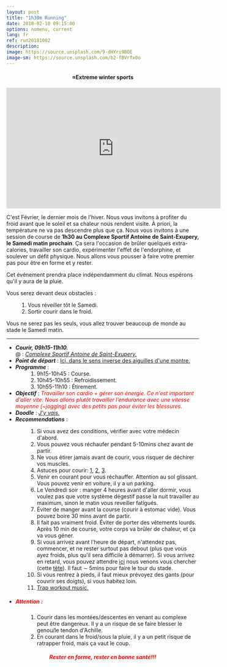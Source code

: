 ```yaml
---
layout: post
title: "1h30m Running"
date: 2018-02-10 09:15:00
options: nomenu, current
lang: fr
ref: run20181002
description: 
image: https://source.unsplash.com/9-dHYri9BOE
image-sm: https://source.unsplash.com/b2-fBVrfx0o
---
```

<center > <h4> &#8776;Extreme winter sports </h4> 
<iframe width="560" height="315" src="https://www.youtube.com/embed/Hzr07kLAW7A" frameborder="0" allow="autoplay; encrypted-media" allowfullscreen></iframe>
</center>

C'est Février, le dernier mois de l'hiver. Nous vous invitons à profiter du froid avant que le soleil et sa chaleur nous rendent visite. À priori, la température ne va pas descendre plus que ça. Nous vous invitons à une session de course de **1h30 au Complexe Sportif Antoine de Saint-Exupery, le Samedi matin prochain**. Ça sera l'occasion de brûler quelques extra-calories, travailler son cardio, expérimenter l'effet de l'endorphine, et soulever un défit physique. Nous allons vous pousser à faire votre premier pas pour être en forme et y rester.

Cet événement prendra place indépendamment du climat. Nous espérons qu'il y aura de la pluie.

Vous serez devant deux obstacles :
<ol style="padding-left: 4em;">
<li> Vous réveiller tôt le Samedi.
</li>
<li> Sortir courir dans le froid.
</li>
</ol>
Vous ne serez pas les seuls, vous allez trouver beaucoup de monde au stade le Samedi matin.

<hr>
<ul>
<li> <h5 style="display: inline;">Courir, 09h15-11h10.</h5>
  <br>
  @ : <a href="https://goo.gl/maps/yhADMzqGQNm"><i>Complexe Sportif Antoine de Saint-Exupery.</i></a></li>
  
<li> <h5 style="display: inline;">Point de départ</h5> : <a href="https://goo.gl/maps/TRHjZNXGhD62">Ici, dans le sens inverse des aiguilles d'une montre.</a></li>

<li><h5 style="display: inline;">Programme </h5>:
<ol style="padding-left: 4em;">
<li>9h15-10h45 : Course.</li>
<li>10h45-10h55 : Refroidissement.</li>
<li>10h55-11h10 : Étirement.</li>
</ol>
</li>
<li>
<h5 style="display: inline;">Objectif</h5> : <i><font color="red">Travailler son cardio + gérer son énergie. Ce n'est important d'aller vite. Nous allons plutôt travailler l’endurance avec une vitesse moyenne (~jogging) avec des petits pas pour éviter les blessures.</font></i>
</li>
<li>
<h5 style="display: inline;">Doodle</h5> : <a href="https://doodle.com/poll/dikqvgerna5rwh4p"> <i>J'y vais.</i></a>
</li>
<li>
<h5 style="display: inline;">Recommendations</h5> :
</li>
<ol style="padding-left: 4em;">
<li> Si vous avez des conditions, vérifier avec votre médecin d'abord.</li>
<li> Vous pouvez vous réchaufer pendant 5-10mins chez avant de partir.</li>
<li> Ne vous étirer jamais avant de courir, vous risquer de déchirer vos muscles.</li>
<li> Astuces pour courir: <a href="https://www.youtube.com/watch?v=nIh-ZWhR0IM">1</a>, <a href="https://www.youtube.com/watch?annotation_id=annotation_614824383&feature=iv&src_vid=nIh-ZWhR0IM&v=wCVSv7UxB2E">2</a>, <a href="https://www.youtube.com/watch?v=3RlvKMxPMr0">3</a>. </li>
<li> Venir en courant pour vous réchauffer. Attention au sol glissant. Vous pouvez venir en voiture, il y a un parking.</li>
<li> Le Vendredi soir : manger 4 heures avant d'aller dormir, vous voulez pas que votre système dégestif passe la nuit travailler au maximum, sinon le matin vous reveiller fatigués.</li>
<li> Éviter de manger avant la course (courir à estomac vide). Vous pouvez boire 30 mins avant de partir.</li>
<li> Il fait pas vraiment froid. Éviter de porter des vêtements lourds. Après 10 min de course, votre corps va brûler de chaleur, et ça va vous géner.</li>
<li>Si vous arrivez avant l'heure de départ, n'attendez pas, commencer, et ne rester surtout pas debout (plus que vous ayez froids, plus qu'il sera difficile à démarrer). Si vous arrivez en retard, vous pouvez attendre <a href="https://goo.gl/maps/TRHjZNXGhD62">ici</a> nous venons vous chercher (cette <a href="{{ site.url }}/{{ site.admin }}">tête</a>). Il faut &sim; 5mins pour faire le tour du stade.</li>
<li> Si vous rentrez à pieds, il faut mieux prévoyez des gants (pour couvrir ses doigts), si vous habitez loin.</li>
<li> <a href="https://www.youtube.com/watch?v=RNGueeFF0HU">Trap workout music.</a></li>
</ol>

<li><h5><font color="red">Attention :</font></h5>
<ol style="padding-left: 4em;">
<li>Courir dans les montées/descentes en venant au complexe peut être dangereux. Il y a un risque de se faire blesser le genou/le tendon d'Achille. </li>
<li> En courant dans le froid/sous la pluie, il y a un petit risque de ratrapper froid, mais ça vaut le coup.
</li>
</ol>
</li>
</ul>

<center> <h5><font color="red">Rester en forme, rester en bonne santé!!!</font></h5> </center>





